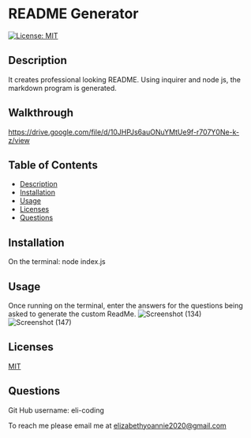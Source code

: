 # README Generator

  [![License: MIT](https://img.shields.io/badge/License-MIT-yellow.svg)](https://opensource.org/licenses/MIT)
        
## Description
It creates professional looking README. Using inquirer and node js, the markdown program is generated. 

## Walkthrough
https://drive.google.com/file/d/10JHPJs6auONuYMtUe9f-r707Y0Ne-k-z/view

## Table of Contents
* [Description](#description)
* [Installation](#installation)
* [Usage](#usage)
* [Licenses](#licenses)
* [Questions](#questions)


## Installation

On the terminal: node index.js 

## Usage

Once running on the terminal, enter the answers for the questions being asked to generate the custom ReadMe.
![Screenshot (134)](https://user-images.githubusercontent.com/80432031/160140068-dd55a223-6632-4c6f-8a0a-94b61b5b54c1.png)
![Screenshot (147)](https://user-images.githubusercontent.com/80432031/160140195-e0c47f61-a901-4b8d-b76e-62492816d22a.png)


## Licenses

[MIT](https://choosealicense.com/licenses/mit/)


## Questions
 
Git Hub username:
eli-coding

To reach me please email me at elizabethyoannie2020@gmail.com 



